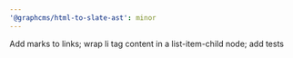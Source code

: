 ```yaml
---
'@graphcms/html-to-slate-ast': minor
---
```


Add marks to links; wrap li tag content in a list-item-child node; add tests
